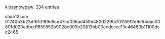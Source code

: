 [kibasnowpaw](https://github.com/kibasnowpaw): 334 entries

sha512sum 01740b3b23df61d189d5ce47cd006ad459e482d229fa701159f2e8e54dac00801d020adbcd1650552b9028c003b20813bb00ecdcccc13e46480b11100dcc2465
